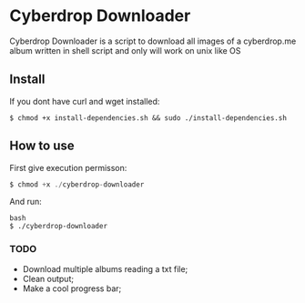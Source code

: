 # Cyberdrop Downloader

Cyberdrop Downloader is a script to download all images of a cyberdrop.me album written in shell script and only will work on unix like OS

## Install

If you dont have curl and wget installed:
```
$ chmod +x install-dependencies.sh && sudo ./install-dependencies.sh
```

## How to use

First give execution permisson:
```h
$ chmod +x ./cyberdrop-downloader
```
And run:
```
bash
$ ./cyberdrop-downloader
```

### TODO

- Download multiple albums reading a txt file;
- Clean output;
- Make a cool progress bar;

